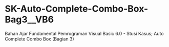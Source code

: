 # SK-Auto-Complete-Combo-Box-Bag3__VB6
Bahan Ajar Fundamental Pemrograman Visual Basic 6.0 - Stusi Kasus; Auto Complete Combo Box (Bagian 3)

